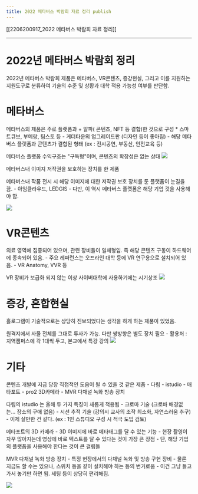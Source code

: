 ```yaml
---
title: 2022 메타버스 박람회 자료 정리 publish
---
```

[[2206200917_2022 메타버스 박람회 자료 정리]]

---
# 2022년 메타버스 박람회 정리 
2022년 메타버스 박람회 제품은 메타버스, VR콘텐츠, 증강현실, 그리고 이를 지원하는 지원도구로 분류하여 기술의 수준 및 상황과 대학 적용 가능성 여부를 판단함.

# 메타버스
메타버스의 제품은 주로 플랫폼과 + 알파( 콘텐츠, NFT 등 결합)한 것으로 구성
	* 스마트큐브, 부메랑, 팀스토 등
	- 게더타운의 업그레이드판 (디자인 등이 좋아짐)
	- 해당 메타버스 플랫폼과 콘텐츠가 결합된 형태 (ex : 전시공연, 부동산, 안전교육 등)

메타버스 플랫폼 수익구조는 "구독형"이며, 콘텐츠의 확장성은 없는 상태
<img src="/_attach/Pasted image 20220620125752.png" />

메타버스내 이미지 저작권을 보호하는 장치를 한 제품

메타버스내 작품 전시 시 해당 이미지에 대한 저작권 보호 장치를 둔 플랫폼이 눈길을 끔. 
	- 아임클라우드, LEDGIS
	- 다만, 이 역시 메타버스 플랫폼은 해당 기업 것을 사용해야 함. 

<img src="/_attach/Pasted image 20220620130702.png" />


# VR콘텐츠 
의료 영역에 집중되어 있으며, 관련 장비들이 일체형임. 즉 해당 콘텐츠 구동이 하드웨어에 종속되어 있음. 
	- 주요 레퍼런스는 오프라인 대학 등에 VR 연구용으로 설치되어 있음. 
	- VR Anatomy, VVR 등

VR 장비가 보급화 되지 않는 이상 사이버대학에 사용하기에는 시기상조
<img src="/_attach/Pasted image 20220620125832.png" />

# 증강, 혼합현실 
홀로그램이 기술적으로는 상당히 진보되었다는 생각을 하게 하는 제품이 있었음. 

원격지에서 사물 전체를 그대로 투사가 가능. 다만 쌍방향은 별도 장치 필요
	- 활용처 : 지역캠퍼스에 각 1대씩 두고, 본교에서 특강 강의 
<img src="/_attach/Pasted image 20220620130354.png" />

# 기타 
콘텐츠 개발에 지금 당장 직접적인 도움이 될 수 있을 것 같은 제품 
	- 다림 - istudio
	- 매타포트 - pro2 3D카메라
	- MVR 다채널 녹화 방송 장치

다림의 istudio 는 올해 두 가지 특징이 새롭게 적용됨
	- 크로마 기술 (크로바 배경없는... 장소의 구애 없음)
	- 시선 추적 기술 (강의시 교사의 조작 최소화, 자연스러움 추구)
	- 이제 살만한 건 같다. (ex : 1인 스튜디오 구성 시 적극 도입 검토)

메타포트의 3D 카메라 
	- 3D 이미지에 바로 메타태그를 달 수 있는 기능 
	- 현장 촬영이 자꾸 많아지는데 영상에 바로 텍스트를 달 수 있다는 것이 가장 큰 장점
	- 단, 해당 기업의 플랫폼을 사용해야 한다는 것이 큰 걸림돌 

MVR 다채널 녹화 방송 장치
	- 특정 현장에서의 다채널 녹화 및 방송 구현 장비 
	- 물론 지금도 할 수는 있으나, 스위치 등을 같이 설치해야 하는 등의 번거로움
	- 이건 그냥 들고가서 놓기만 하면 됨. 세팅 등이 상당히 편리해짐. 

<img src="/_attach/Pasted image 20220620131414.png" />